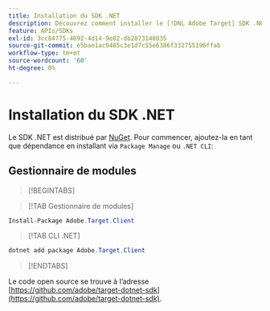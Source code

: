 ```yaml
---
title: Installation du SDK .NET
description: Découvrez comment installer le [!DNL Adobe Target] SDK .NET.
feature: APIs/SDKs
exl-id: 3cc84775-4692-4d14-9e82-db2873140835
source-git-commit: e5bae1ac9485c3e1d7c55e6386f332755196ffab
workflow-type: tm+mt
source-wordcount: '60'
ht-degree: 0%

---
```


# Installation du SDK .NET

Le SDK .NET est distribué par [NuGet](https://www.nuget.org/packages/Adobe.Target.Client). Pour commencer, ajoutez-la en tant que dépendance en installant via `Package Manage` ou `.NET CLI`:

## Gestionnaire de modules

>[!BEGINTABS]

>[!TAB Gestionnaire de modules]

```csharp {line-numbers="true"}
Install-Package Adobe.Target.Client
```

>[!TAB CLI .NET]

```csharp {line-numbers="true"}
dotnet add package Adobe.Target.Client
```

>[!ENDTABS]

Le code open source se trouve à l’adresse [https://github.com/adobe/target-dotnet-sdk](https://github.com/adobe/target-dotnet-sdk).
